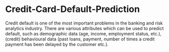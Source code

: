 # Credit-Card-Default-Prediction
Credit default is one of the most important problems in the banking and risk analytics industry. There are various attributes which can be used to predict default, such as demographic data (age, income, employment status, etc.), (credit) behavioural data (past loans, payment, number of times a credit payment has been delayed by the customer etc.). 
